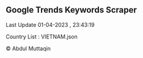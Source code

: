 

## Google Trends Keywords Scraper 
 
Last Update 01-04-2023 , 23:43:19

Country List :
VIETNAM.json



© Abdul Muttaqin 
